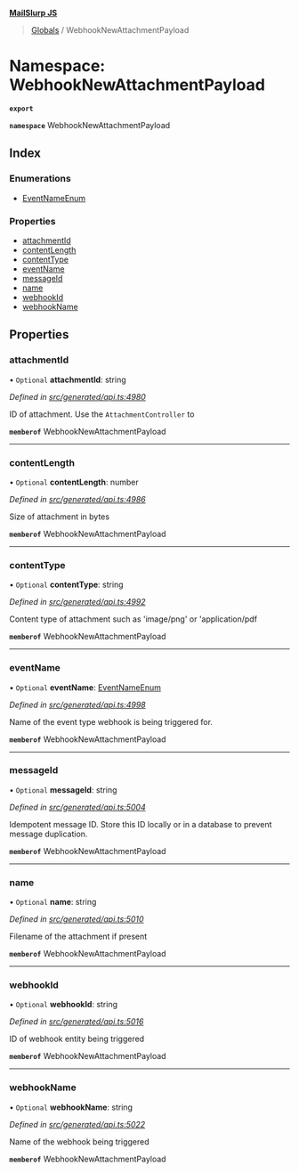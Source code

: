 **[MailSlurp JS](../README.md)**

> [Globals](../README.md) / WebhookNewAttachmentPayload

# Namespace: WebhookNewAttachmentPayload

**`export`** 

**`namespace`** WebhookNewAttachmentPayload

## Index

### Enumerations

* [EventNameEnum](../enums/webhooknewattachmentpayload.eventnameenum.md)

### Properties

* [attachmentId](webhooknewattachmentpayload.md#attachmentid)
* [contentLength](webhooknewattachmentpayload.md#contentlength)
* [contentType](webhooknewattachmentpayload.md#contenttype)
* [eventName](webhooknewattachmentpayload.md#eventname)
* [messageId](webhooknewattachmentpayload.md#messageid)
* [name](webhooknewattachmentpayload.md#name)
* [webhookId](webhooknewattachmentpayload.md#webhookid)
* [webhookName](webhooknewattachmentpayload.md#webhookname)

## Properties

### attachmentId

• `Optional` **attachmentId**: string

*Defined in [src/generated/api.ts:4980](https://github.com/mailslurp/mailslurp-client/blob/85c640b/src/generated/api.ts#L4980)*

ID of attachment. Use the `AttachmentController` to

**`memberof`** WebhookNewAttachmentPayload

___

### contentLength

• `Optional` **contentLength**: number

*Defined in [src/generated/api.ts:4986](https://github.com/mailslurp/mailslurp-client/blob/85c640b/src/generated/api.ts#L4986)*

Size of attachment in bytes

**`memberof`** WebhookNewAttachmentPayload

___

### contentType

• `Optional` **contentType**: string

*Defined in [src/generated/api.ts:4992](https://github.com/mailslurp/mailslurp-client/blob/85c640b/src/generated/api.ts#L4992)*

Content type of attachment such as 'image/png' or 'application/pdf

**`memberof`** WebhookNewAttachmentPayload

___

### eventName

• `Optional` **eventName**: [EventNameEnum](../enums/webhooknewattachmentpayload.eventnameenum.md)

*Defined in [src/generated/api.ts:4998](https://github.com/mailslurp/mailslurp-client/blob/85c640b/src/generated/api.ts#L4998)*

Name of the event type webhook is being triggered for.

**`memberof`** WebhookNewAttachmentPayload

___

### messageId

• `Optional` **messageId**: string

*Defined in [src/generated/api.ts:5004](https://github.com/mailslurp/mailslurp-client/blob/85c640b/src/generated/api.ts#L5004)*

Idempotent message ID. Store this ID locally or in a database to prevent message duplication.

**`memberof`** WebhookNewAttachmentPayload

___

### name

• `Optional` **name**: string

*Defined in [src/generated/api.ts:5010](https://github.com/mailslurp/mailslurp-client/blob/85c640b/src/generated/api.ts#L5010)*

Filename of the attachment if present

**`memberof`** WebhookNewAttachmentPayload

___

### webhookId

• `Optional` **webhookId**: string

*Defined in [src/generated/api.ts:5016](https://github.com/mailslurp/mailslurp-client/blob/85c640b/src/generated/api.ts#L5016)*

ID of webhook entity being triggered

**`memberof`** WebhookNewAttachmentPayload

___

### webhookName

• `Optional` **webhookName**: string

*Defined in [src/generated/api.ts:5022](https://github.com/mailslurp/mailslurp-client/blob/85c640b/src/generated/api.ts#L5022)*

Name of the webhook being triggered

**`memberof`** WebhookNewAttachmentPayload
